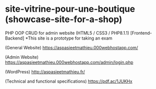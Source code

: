 # site-vitrine-pour-une-boutique (showcase-site-for-a-shop)
PHP OOP CRUD for admin website (HTML5 / CSS3 / PHP8.1.1) [Frontend-Backend]
*This site is a prototype for taking an exam

(General Website)
https://aspasieetmathieu.000webhostapp.com/

(Admin Website)
https://aspasieetmathieu.000webhostapp.com/admin/login.php

(WordPress)
http://aspasieetmathieu.fr/

(Technical and functional specifications)
https://pdf.ac/1JUKHx
